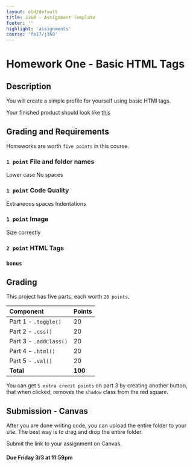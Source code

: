 ```yaml
---
layout: old/default
title: J360 - Assignment Template
footer: ''
highlight: 'assignments'
course: 'fa17/j360'
---
```

# Homework One - Basic HTML Tags
## Description
You will create a simple profile for yourself using basic HTMl tags.

Your finished product should look like [this](img/hw1-finished.png)

## Grading and Requirements
Homeworks are worth `five points` in this course.

### `1 point` File and folder names
Lower case
No spaces

### `1 point` Code Quality
Extraneous spaces
Indentations

### `1 point` Image
Size correctly

### `2 point` HTML Tags

### `bonus`

## Grading

This project has five parts, each worth `20 points`.

| Component              | Points  |
|:-----------------------|:--------|
| Part 1 - `.toggle()`   | 20      |
| Part 2 - `.css()`      | 20      |
| Part 3 - `.addClass()` | 20      |
| Part 4 - `.html()`     | 20      |
| Part 5 - `.val()`      | 20      |
| **Total**              | **100** |

You can get `5 extra credit points` on part 3 by creating another button, that when clicked, removes the `shadow` class from the red square.

## Submission - Canvas
After you are done writing code, you can upload the entire folder to your site. The best way is to drag and drop the entire folder.

Submit the link to your assignment on Canvas.

#### **Due Friday 3/3 at 11:59pm**